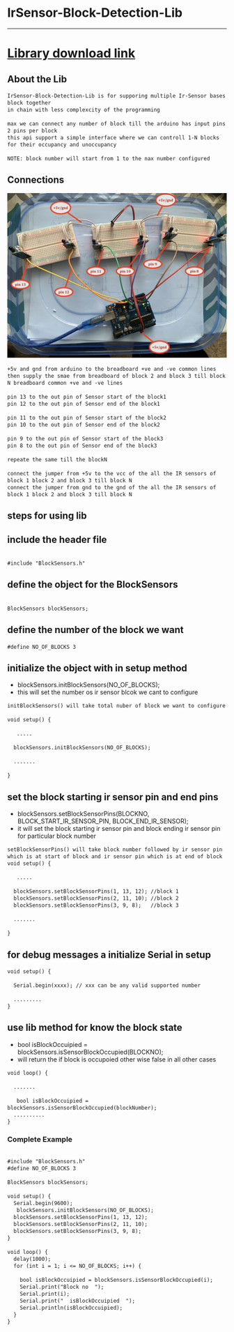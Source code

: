 # IrSensor-Block-Detection-Lib

---

# <a href="https://github.com/adarshkumarsingh83/IrSensor-Block-Detection-Lib/archive/production.zip"> Library download link </a>

## About the Lib
```
IrSensor-Block-Detection-Lib is for supporing multiple Ir-Sensor bases block together 
in chain with less complexcity of the programming 

max we can connect any number of block till the arduino has input pins 2 pins per block 
this api support a simple interface where we can controll 1-N blocks for their occupancy and unoccupancy 

NOTE: block number will start from 1 to the nax number configured 

```


## Connections

![img](/image/connection.JPG)
```
+5v and gnd from arduino to the breadboard +ve and -ve common lines 
then supply the smae from breadboard of block 2 and block 3 till block N breadboard common +ve and -ve lines 

pin 13 to the out pin of Sensor start of the block1
pin 12 to the out pin of Sensor end of the block1

pin 11 to the out pin of Sensor start of the block2
pin 10 to the out pin of Sensor end of the block2

pin 9 to the out pin of Sensor start of the block3
pin 8 to the out pin of Sensor end of the block3

repeate the same till the blockN 

connect the jumper from +5v to the vcc of the all the IR sensors of block 1 block 2 and block 3 till block N 
connect the jumper from gnd to the gnd of the all the IR sensors of block 1 block 2 and block 3 till block N

```


## steps for using lib

## include the header file
```

#include "BlockSensors.h"
```

## define the object for the BlockSensors
```

BlockSensors blockSensors;

```

## define the number of the block we want 
```
#define NO_OF_BLOCKS 3
```


## initialize the object with in setup method
*   blockSensors.initBlockSensors(NO_OF_BLOCKS);
* this will set the number os ir sensor blcok we cant to configure 
```
initBlockSensors() will take total nuber of block we want to configure 

void setup() {
  
   .....

  blockSensors.initBlockSensors(NO_OF_BLOCKS);

  .......

}
```

## set the block starting ir sensor pin and end pins 
*    blockSensors.setBlockSensorPins(BLOCKNO, BLOCK_START_IR_SENSOR_PIN, BLOCK_END_IR_SENSOR);
*  it will set the block starting ir sensor  pin and block ending ir sensor  pin for particular block number 
```
setBlockSensorPins() will take block number followed by ir sensor pin which is at start of block and ir sensor pin which is at end of block 
void setup() {
  
   .....

  blockSensors.setBlockSensorPins(1, 13, 12); //block 1
  blockSensors.setBlockSensorPins(2, 11, 10); //block 2
  blockSensors.setBlockSensorPins(3, 9, 8);   //block 3

  .......

}
```

## for debug messages a initialize Serial in setup
```
void setup() {
  
  Serial.begin(xxxx); // xxx can be any valid supported number 

  .........
}

```

## use lib method for know the block state
* bool isBlockOccuipied = blockSensors.isSensorBlockOccupied(BLOCKNO); 
* will return the if block is occupoied other wise false in all other cases 
```
void loop() {
  
  .......
  
   bool isBlockOccuipied = blockSensors.isSensorBlockOccupied(blockNumber);
  ..........
}
```

### Complete Example
```

#include "BlockSensors.h"
#define NO_OF_BLOCKS 3

BlockSensors blockSensors;

void setup() {
  Serial.begin(9600);  
   blockSensors.initBlockSensors(NO_OF_BLOCKS);
  blockSensors.setBlockSensorPins(1, 13, 12);
  blockSensors.setBlockSensorPins(2, 11, 10);
  blockSensors.setBlockSensorPins(3, 9, 8);
}

void loop() {
  delay(1000);
  for (int i = 1; i <= NO_OF_BLOCKS; i++) {
  	
    bool isBlockOccuipied = blockSensors.isSensorBlockOccupied(i);
    Serial.print("Block no  ");
    Serial.print(i);
    Serial.print("  isBlockOccuipied  ");
    Serial.println(isBlockOccuipied);
  }
}

```
